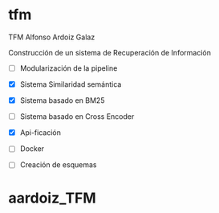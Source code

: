 # tfm
TFM Alfonso Ardoiz Galaz

Construcción de un sistema de Recuperación de Información

- [ ] Modularización de la pipeline

- [x] Sistema Similaridad semántica

- [x] Sistema basado en BM25

- [ ] Sistema basado en Cross Encoder

- [x] Api-ficación

- [ ] Docker
    
- [ ] Creación de esquemas

# aardoiz_TFM
